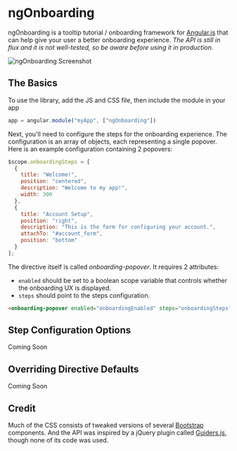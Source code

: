# ngOnboarding

ngOnboarding is a tooltip tutorial / onboarding framework for [Angular.js](http://angularjs.org/) that can help give your user a better onboarding experience. *The API is still in flux and it is not well-tested, so be aware before using it in production.*

![ngOnboarding Screenshot](https://raw.github.com/adamalbrecht/ngOnboarding/master/screenshot.png)

## The Basics
To use the library, add the JS and CSS file, then include the module in your app

```javascript
app = angular.module("myApp", ["ngOnboarding"])
```

Next, you'll need to configure the steps for the onboarding experience. The configuration is an array of objects, each representing a single popover. Here is an example configuration containing 2 popovers:

```javascript
$scope.onboardingSteps = [
  {
    title: "Welcome!",
    position: "centered",
    description: "Welcome to my app!",
    width: 300
  },
  {
    title: "Account Setup",
    position: "right",
    description: "This is the form for configuring your account.",
    attachTo: "#account_form",
    position: "bottom"
  }
];
```

The directive itself is called *onboarding-popover*. It requires 2 attributes:
  * `enabled` should be set to a boolean scope variable that controls whether the onboarding UX is displayed.
  * `steps` should point to the steps configuration.

```html
<onboarding-popover enabled="onboardingEnabled" steps="onboardingSteps" />
```

## Step Configuration Options

Coming Soon

## Overriding Directive Defaults

Coming Soon

## Credit

Much of the CSS consists of tweaked versions of several [Bootstrap](https://github.com/twbs/bootstrap) components. And the API was inspired by a jQuery plugin called [Guiders.js](https://github.com/jeff-optimizely/Guiders-JS), though none of its code was used.
